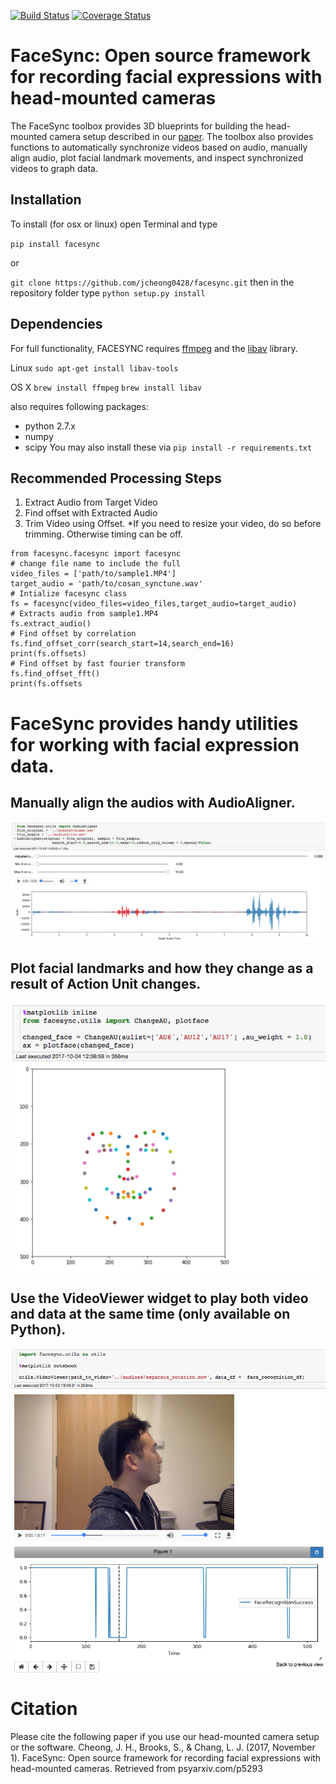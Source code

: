 [![Build Status](https://travis-ci.org/jcheong0428/facesync.svg?branch=master)](https://travis-ci.org/jcheong0428/facesync)
[![Coverage Status](https://coveralls.io/repos/github/jcheong0428/facesync/badge.svg?branch=master)](https://coveralls.io/github/jcheong0428/facesync?branch=master)

# FaceSync: Open source framework for recording facial expressions with head-mounted cameras

The FaceSync toolbox provides 3D blueprints for building the head-mounted camera setup described in our [paper](https://psyarxiv.com/p5293/). The toolbox also provides functions to automatically synchronize videos based on audio, manually align audio, plot facial landmark movements, and inspect synchronized videos to graph data.   


## Installation 

To install (for osx or linux) open Terminal and type 

`pip install facesync`

or

`git clone https://github.com/jcheong0428/facesync.git`
then in the repository folder type
`python setup.py install`


## Dependencies
For full functionality, FACESYNC requires [ffmpeg](https://ffmpeg.org/) and the [libav](https://libav.org/) library. 

Linux
`sudo apt-get install libav-tools`

OS X
`brew install ffmpeg`
`brew install libav`

also requires following packages: 
- python 2.7.x
- numpy 
- scipy 
You may also install these via `pip install -r requirements.txt`

## Recommended Processing Steps 
1. Extract Audio from Target Video 
2. Find offset with Extracted Audio 
3. Trim Video using Offset. 
*If you need to resize your video, do so before trimming.
Otherwise timing can be off. 

```
from facesync.facesync import facesync
# change file name to include the full 
video_files = ['path/to/sample1.MP4']
target_audio = 'path/to/cosan_synctune.wav'
# Intialize facesync class
fs = facesync(video_files=video_files,target_audio=target_audio)
# Extracts audio from sample1.MP4
fs.extract_audio()
# Find offset by correlation 
fs.find_offset_corr(search_start=14,search_end=16)
print(fs.offsets)
# Find offset by fast fourier transform 
fs.find_offset_fft()
print(fs.offsets
```

# FaceSync provides handy utilities for working with facial expression data.

## Manually align the audios with AudioAligner. 
<img src="/screenshots/AudioAligner.png" align="center" />
  
   
## Plot facial landmarks and how they change as a result of Action Unit changes. 
<img src="/screenshots/plotface.png" align="center" />
  

## Use the VideoViewer widget to play both video and data at the same time (only available on Python).
<img src="/screenshots/VideoViewer.png" align="center" />

# Citation
Please cite the following paper if you use our head-mounted camera setup or the software. 
Cheong, J. H., Brooks, S., & Chang, L. J. (2017, November 1). FaceSync: Open source framework for recording facial expressions with head-mounted cameras. Retrieved from psyarxiv.com/p5293



